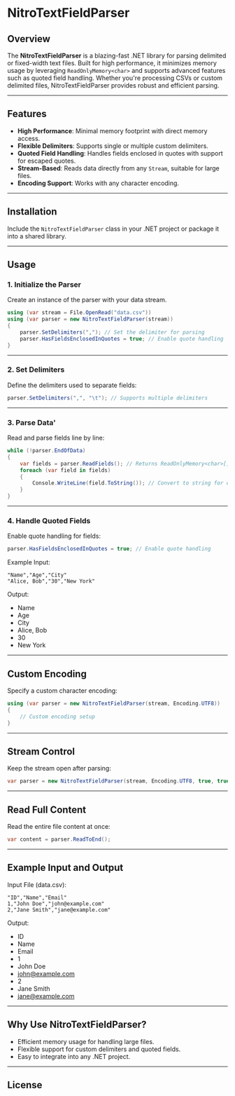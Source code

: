 # NitroTextFieldParser

## Overview
The **NitroTextFieldParser** is a blazing-fast .NET library for parsing delimited or fixed-width text files. Built for high performance, it minimizes memory usage by leveraging `ReadOnlyMemory<char>` and supports advanced features such as quoted field handling. Whether you're processing CSVs or custom delimited files, NitroTextFieldParser provides robust and efficient parsing.

---

## Features
- **High Performance**: Minimal memory footprint with direct memory access.
- **Flexible Delimiters**: Supports single or multiple custom delimiters.
- **Quoted Field Handling**: Handles fields enclosed in quotes with support for escaped quotes.
- **Stream-Based**: Reads data directly from any `Stream`, suitable for large files.
- **Encoding Support**: Works with any character encoding.

---

## Installation
Include the `NitroTextFieldParser` class in your .NET project or package it into a shared library.

---

## Usage

### 1. Initialize the Parser
Create an instance of the parser with your data stream.

```csharp
using (var stream = File.OpenRead("data.csv"))
using (var parser = new NitroTextFieldParser(stream))
{
    parser.SetDelimiters(","); // Set the delimiter for parsing
    parser.HasFieldsEnclosedInQuotes = true; // Enable quote handling
}
```

---

### 2. Set Delimiters
Define the delimiters used to separate fields:

```csharp
parser.SetDelimiters(",", "\t"); // Supports multiple delimiters
```

---

### 3. Parse Data'
Read and parse fields line by line:
```csharp
while (!parser.EndOfData)
{
    var fields = parser.ReadFields(); // Returns ReadOnlyMemory<char>[] for efficient access
    foreach (var field in fields)
    {
        Console.WriteLine(field.ToString()); // Convert to string for display
    }
}
```

---

### 4. Handle Quoted Fields
Enable quote handling for fields:
```csharp
parser.HasFieldsEnclosedInQuotes = true; // Enable quote handling
```
Example Input:
```arduino
"Name","Age","City"
"Alice, Bob","30","New York"
```
Output:
- Name
- Age
- City
- Alice, Bob
- 30
- New York

---

## Custom Encoding
Specify a custom character encoding:
```csharp
using (var parser = new NitroTextFieldParser(stream, Encoding.UTF8))
{
    // Custom encoding setup
}
```

---

## Stream Control
Keep the stream open after parsing:

```csharp
var parser = new NitroTextFieldParser(stream, Encoding.UTF8, true, true);
```

---

## Read Full Content
Read the entire file content at once:
```csharp
var content = parser.ReadToEnd();
```

---

## Example Input and Output
Input File (data.csv):

```csv
"ID","Name","Email"
1,"John Doe","john@example.com"
2,"Jane Smith","jane@example.com"
```
Output:
- ID
- Name
- Email
- 1
- John Doe
- john@example.com
- 2
- Jane Smith
- jane@example.com

---

## Why Use NitroTextFieldParser?
- Efficient memory usage for handling large files.
- Flexible support for custom delimiters and quoted fields.
- Easy to integrate into any .NET project.

---

## License

